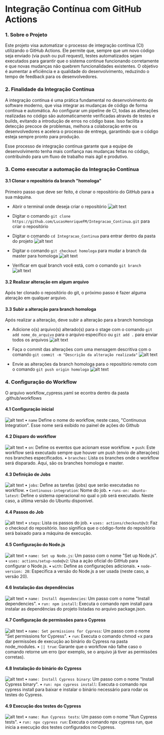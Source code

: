 # Integração Contínua com GitHub Actions


### 1. Sobre o Projeto
Este projeto visa automatizar o processo de integração contínua (CI) utilizando o GitHub Actions. Ele permite que, sempre que um novo código seja enviado (via push ou pull request), testes automatizados sejam executados para garantir que o sistema continue funcionando corretamente e que novas mudanças não quebrem funcionalidades existentes. O objetivo é aumentar a eficiência e a qualidade do desenvolvimento, reduzindo o tempo de feedback para os desenvolvedores.


### 2. Finalidade da Integração Contínua
A integração contínua é uma prática fundamental no desenvolvimento de software moderno, que visa integrar as mudanças de código de forma contínua e automática. Ao configurar um pipeline de CI, todas as alterações realizadas no código são automaticamente verificadas através de testes e builds, evitando a introdução de erros no código base. Isso facilita a detecção precoce de problemas, melhora a colaboração entre os desenvolvedores e acelera o processo de entrega, garantindo que o código esteja sempre pronto para produção.

Esse processo de integração contínua garante que a equipe de desenvolvimento tenha mais confiança nas mudanças feitas no código, contribuindo para um fluxo de trabalho mais ágil e produtivo.

### 3. Como executar a automação da Integração Contínua

#### 3.1 Clonar o repositório da branch "homologa"
Primeiro passo que deve ser feito, é clonar o repositório do GitHub para a sua máquina.

- Abrir o terminal onde deseja criar o repositório
![alt text](image_readme/image.png)

- Digitar o comando `git clone https://github.com/LucasHenriqueFM/Integracao_Continua.git` para criar o repositório

- Digitar o comando `cd Integracao_Continua` para entrar dentro da pasta do projeto
![alt text](image_readme/image-1.png)

- Digitar o comando `git checkout homologa` para mudar a branch da master para homologa
![alt text](image_readme/image-2.png)

- Verificar em qual branch você está, com o comando `git branch`
![alt text](image_readme/image-3.png)

#### 3.2 Realizar alteração em algum arquivo
Após ter clonado o repositório do git, o próximo passo é fazer alguma ateração em qualquer arquivo.

#### 3.3 Subir a alteração para branch homologa
Após realizar a alteração, deve subir a alteração para a branch homologa

- Adicione o(s) arquivo(s) alterado(s) para o stage com o comando `git add nome_do_arquivo` para o arquivo especifico ou `git add .` para enviar todos os arquivos
![alt text](image_readme/image-4.png)

- Faça o commit das alterações com uma mensagem descritiva com o comando `git commit -m "Descrição da alteração realizada"`
![alt text](image_readme/image-5.png)

- Envie as alterações da branch homologa para o repositório remoto com o comando `git push origin homologa`
![alt text](image_readme/image-6.png)













### 4. Configuração do Workflow
O arquivo workflow_cypress.yaml se econtra dentro da pasta .github/workflows

#### 4.1 Configuração inicial
 ![alt text](image_readme/image-7.png)
• `name` Define o nome do workflow, neste caso, "Continuous Integration". Esse nome será exibido no painel de ações do Github


#### 4.2 Disparo do workflow
 ![alt text](image_readme/image-8.png)
• `on`: Define os eventos que acionam esse workflow.
• `push`: Este workflow será executado sempre que houver um push (envio de alterações) nos branches especificados.
• `branches`: Lista os branches onde o workflow será disparado. Aqui, são os branches homologa e master.

#### 4.3 Definição de Jobs
![alt text](image_readme/image-9.png)
• `jobs`: Define as tarefas (jobs) que serão executadas no workflow.
• `Continuous-integration`: Nome do job.
• `runs-on: ubuntu-latest`: Define o sistema operacional no qual o job será executado. Neste caso, a última versão do Ubuntu disponível.

#### 4.4 Passos do Job
![alt text](image_readme/image-10.png)
• `steps`: Lista os passos do job.
• `uses: actions/checkout@v3`: Faz o checkout do repositório. Isso significa que o código-fonte do repositório será baixado para a máquina de execução.

#### 4.5 Configuração do Node.js
![alt text](image_readme/image-11.png)
• `name: Set up Node.js`: Um passo com o nome "Set up Node.js".
• `uses: actions/setup-node@v2`: Usa a ação oficial do GitHub para configurar o Node.js.
• `with`: Define as configurações adicionais.
• `node-version: 20`: Especifica a versão do Node.js a ser usada (neste caso, a versão 20).

#### 4.6 Instalação das dependências
![alt text](image_readme/image-12.png)
• `name: Install dependencies`: Um passo com o nome "Install dependencies".
• `run: npm install`: Executa o comando npm install para instalar as dependências do projeto listadas no arquivo package.json.

#### 4.7 Configuração de permissões para o Cypress
![alt text](image_readme/image-13.png)
• `name: Set permissions for Cypress`: Um passo com o nome "Set permissions for Cypress".
• `run`: Executa o comando chmod +x para dar permissões de execução ao binário do Cypress na pasta node_modules.
• `|| true`: Garante que o workflow não falhe caso o comando retorne um erro (por exemplo, se o arquivo já tiver as permissões corretas).

#### 4.8 Instalação do binário do Cypress
![alt text](image_readme/image-14.png)
• `name: Install Cypress binary`: Um passo com o nome "Install Cypress binary".
• `run: npx cypress install`: Executa o comando npx cypress install para baixar e instalar o binário necessário para rodar os testes do Cypress.

#### 4.9 Execução dos testes do Cypress
![alt text](image_readme/image-15.png)
• `name: Run Cypress tests`: Um passo com o nome "Run Cypress tests".
• `run: npx cypress run`: Executa o comando npx cypress run, que inicia a execução dos testes configurados no Cypress.